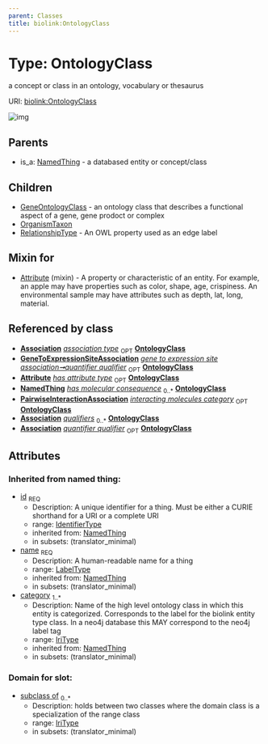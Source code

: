 ```yaml
---
parent: Classes
title: biolink:OntologyClass
---
```


# Type: OntologyClass


a concept or class in an ontology, vocabulary or thesaurus

URI: [biolink:OntologyClass](https://w3id.org/biolink/vocab/OntologyClass)

![img](http://yuml.me/diagram/nofunky;dir:TB/class/\[Association]-%20association%20type%200..1>\[OntologyClass&#124;id(i):identifier_type;name(i):label_type;category(i):iri_type%20%2B],%20\[GeneToExpressionSiteAssociation]-%20quantifier%20qualifier%200..1>\[OntologyClass],%20\[Attribute]-%20has%20attribute%20type%200..1>\[OntologyClass],%20\[Association]-%20qualifiers%200..*>\[OntologyClass],%20\[Attribute]uses%20-.->\[OntologyClass],%20\[OntologyClass]^-\[RelationshipType],%20\[OntologyClass]^-\[OrganismTaxon],%20\[OntologyClass]^-\[GeneOntologyClass],%20\[NamedThing]^-\[OntologyClass])

## Parents

 *  is_a: [NamedThing](NamedThing.md) - a databased entity or concept/class

## Children

 * [GeneOntologyClass](GeneOntologyClass.md) - an ontology class that describes a functional aspect of a gene, gene prodoct or complex
 * [OrganismTaxon](OrganismTaxon.md)
 * [RelationshipType](RelationshipType.md) - An OWL property used as an edge label

## Mixin for

 * [Attribute](Attribute.md) (mixin)  - A property or characteristic of an entity. For example, an apple may have properties such as color, shape, age, crispiness. An environmental sample may have attributes such as depth, lat, long, material.

## Referenced by class

 *  **[Association](Association.md)** *[association type](association_type.md)*  <sub>OPT</sub>  **[OntologyClass](OntologyClass.md)**
 *  **[GeneToExpressionSiteAssociation](GeneToExpressionSiteAssociation.md)** *[gene to expression site association➞quantifier qualifier](gene_to_expression_site_association_quantifier_qualifier.md)*  <sub>OPT</sub>  **[OntologyClass](OntologyClass.md)**
 *  **[Attribute](Attribute.md)** *[has attribute type](has_attribute_type.md)*  <sub>OPT</sub>  **[OntologyClass](OntologyClass.md)**
 *  **[NamedThing](NamedThing.md)** *[has molecular consequence](has_molecular_consequence.md)*  <sub>0..*</sub>  **[OntologyClass](OntologyClass.md)**
 *  **[PairwiseInteractionAssociation](PairwiseInteractionAssociation.md)** *[interacting molecules category](interacting_molecules_category.md)*  <sub>OPT</sub>  **[OntologyClass](OntologyClass.md)**
 *  **[Association](Association.md)** *[qualifiers](qualifiers.md)*  <sub>0..*</sub>  **[OntologyClass](OntologyClass.md)**
 *  **[Association](Association.md)** *[quantifier qualifier](quantifier_qualifier.md)*  <sub>OPT</sub>  **[OntologyClass](OntologyClass.md)**

## Attributes


### Inherited from named thing:

 * [id](id.md)  <sub>REQ</sub>
    * Description: A unique identifier for a thing. Must be either a CURIE shorthand for a URI or a complete URI
    * range: [IdentifierType](types/IdentifierType.md)
    * inherited from: [NamedThing](NamedThing.md)
    * in subsets: (translator_minimal)
 * [name](name.md)  <sub>REQ</sub>
    * Description: A human-readable name for a thing
    * range: [LabelType](types/LabelType.md)
    * inherited from: [NamedThing](NamedThing.md)
    * in subsets: (translator_minimal)
 * [category](category.md)  <sub>1..*</sub>
    * Description: Name of the high level ontology class in which this entity is categorized. Corresponds to the label for the biolink entity type class. In a neo4j database this MAY correspond to the neo4j label tag
    * range: [IriType](types/IriType.md)
    * inherited from: [NamedThing](NamedThing.md)
    * in subsets: (translator_minimal)

### Domain for slot:

 * [subclass of](subclass_of.md)  <sub>0..*</sub>
    * Description: holds between two classes where the domain class is a specialization of the range class
    * range: [IriType](types/IriType.md)
    * in subsets: (translator_minimal)
